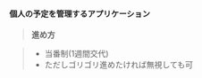 #### <i class="icon-file"></i>個人の予定を管理するアプリケーション

> **進め方**

> - 当番制(1週間交代)
> - ただしゴリゴリ進めたければ無視しても可
